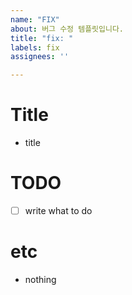 ```yaml
---
name: "FIX"
about: 버그 수정 템플릿입니다.
title: "fix: "
labels: fix
assignees: ''

---
```


# Title

- title

# TODO

- [ ] write what to do

# etc

- nothing
